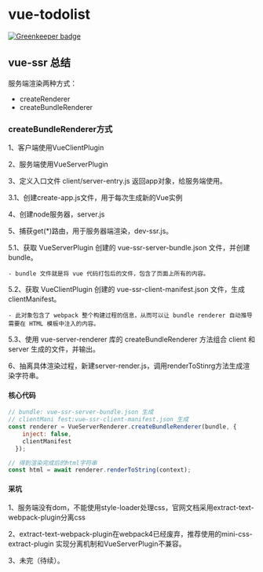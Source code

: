 # vue-todolist

[![Greenkeeper badge](https://badges.greenkeeper.io/yhlben/vue-todolist.svg)](https://greenkeeper.io/)

## vue-ssr 总结

服务端渲染两种方式：

- createRenderer
- createBundleRenderer

### createBundleRenderer方式

1、客户端使用VueClientPlugin

2、服务端使用VueServerPlugin

3、定义入口文件 client/server-entry.js 返回app对象，给服务端使用。

  3.1、创建create-app.js文件，用于每次生成新的Vue实例

4、创建node服务器，server.js

5、捕获get(*)路由，用于服务器端渲染，dev-ssr.js。

  5.1、获取 VueServerPlugin 创建的 vue-ssr-server-bundle.json 文件，并创建 bundle。

    - bundle 文件就是将 vue 代码打包后的文件，包含了页面上所有的内容。

  5.2、获取 VueClientPlugin 创建的 vue-ssr-client-manifest.json 文件，生成clientManifest。

    - 此对象包含了 webpack 整个构建过程的信息，从而可以让 bundle renderer 自动推导需要在 HTML 模板中注入的内容。

  5.3、使用 vue-server-renderer 库的 createBundleRenderer 方法组合 client 和 server 生成的文件，并输出。

6、抽离具体渲染过程，新建server-render.js，调用renderToStinrg方法生成渲染字符串。

#### 核心代码

```js
// bundle: vue-ssr-server-bundle.json 生成
// clientMani fest:vue-ssr-client-manifest.json 生成
const renderer = VueServerRenderer.createBundleRenderer(bundle, {
    inject: false,
    clientManifest
  });

// 得到渲染完成后的html字符串
const html = await renderer.renderToString(context);
```

#### 采坑

1、服务端没有dom，不能使用style-loader处理css，官网文档采用extract-text-webpack-plugin分离css

2、extract-text-webpack-plugin在webpack4已经废弃，推荐使用的mini-css-extract-plugin 实现分离机制和VueServerPlugin不兼容。

3、未完（待续）。
